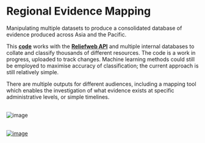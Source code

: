 # Regional Evidence Mapping
Manipulating multiple datasets to produce a consolidated database of evidence produced across Asia and the Pacific. 
 
This **[code](https://github.com/ctedja/regional_evidence_database/blob/main/Evidence_Backend.R)** works with the **[Reliefweb API](https://apidoc.rwlabs.org/)** and multiple internal databases to collate and classify thousands of different resources. The code is a work in progress, uploaded to track changes. Machine learning methods could still be employed to maximise accuracy of classification; the current approach is still relatively simple.

There are multiple outputs for different audiences, including a mapping tool which enables the investigation of what evidence exists at specific administrative levels, or simple timelines.
<br><br>

![image](https://github.com/ctedja/regional_evidence_database/blob/main/evidence_map_still.png)
<br><br>

[![image](https://github.com/ctedja/regional_evidence_database/blob/main/evidence_timeline_still.png)](https://analytics.wfp.org/t/Public/views/Evidence_Timeline_16142492772350/Timeline?:showAppBanner=false&:display_count=n&:showVizHome=n&:origin=viz_share_link&:toolbar=no&:embed=true)
